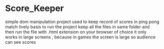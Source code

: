 # Score_Keeper
simple dom manipulation project used to keep record of scores in ping pong match lively basis 
to run the project keep all the files in same folder and then run the file with .html extension on your browser of choice 
it only works in large screens , because in games the screen is large so audience can see scores 
